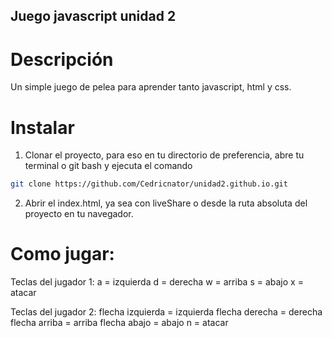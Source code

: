 ## Juego javascript unidad 2

# Descripción
Un simple juego de pelea para aprender tanto javascript, html y css. 

# Instalar
1. Clonar el proyecto, para eso en tu directorio de preferencia, abre tu terminal o git bash y ejecuta el comando
```bash
git clone https://github.com/Cedricnator/unidad2.github.io.git
```
2. Abrir el index.html, ya sea con liveShare o desde la ruta absoluta del proyecto en tu navegador.

# Como jugar:
Teclas del jugador 1:
a = izquierda
d = derecha
w = arriba
s = abajo
x = atacar

Teclas del jugador 2:
flecha izquierda = izquierda
flecha derecha   = derecha
flecha arriba    = arriba
flecha abajo     = abajo
n                = atacar
